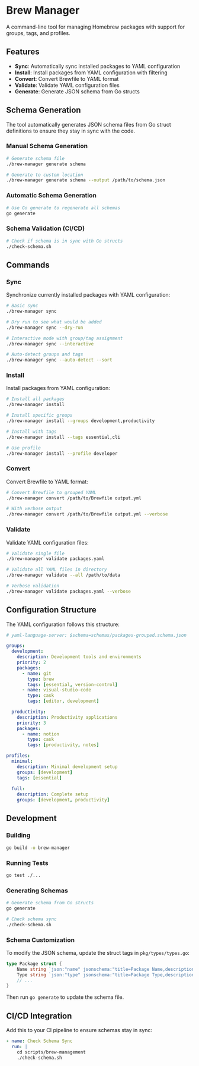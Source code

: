# Brew Manager

A command-line tool for managing Homebrew packages with support for groups, tags, and profiles.

## Features

- **Sync**: Automatically sync installed packages to YAML configuration
- **Install**: Install packages from YAML configuration with filtering
- **Convert**: Convert Brewfile to YAML format
- **Validate**: Validate YAML configuration files
- **Generate**: Generate JSON schema from Go structs

## Schema Generation

The tool automatically generates JSON schema files from Go struct definitions to ensure they stay in sync with the code.

### Manual Schema Generation

```bash
# Generate schema file
./brew-manager generate schema

# Generate to custom location
./brew-manager generate schema --output /path/to/schema.json
```

### Automatic Schema Generation

```bash
# Use Go generate to regenerate all schemas
go generate
```

### Schema Validation (CI/CD)

```bash
# Check if schema is in sync with Go structs
./check-schema.sh
```

## Commands

### Sync

Synchronize currently installed packages with YAML configuration:

```bash
# Basic sync
./brew-manager sync

# Dry run to see what would be added
./brew-manager sync --dry-run

# Interactive mode with group/tag assignment
./brew-manager sync --interactive

# Auto-detect groups and tags
./brew-manager sync --auto-detect --sort
```

### Install

Install packages from YAML configuration:

```bash
# Install all packages
./brew-manager install

# Install specific groups
./brew-manager install --groups development,productivity

# Install with tags
./brew-manager install --tags essential,cli

# Use profile
./brew-manager install --profile developer
```

### Convert

Convert Brewfile to YAML format:

```bash
# Convert Brewfile to grouped YAML
./brew-manager convert /path/to/Brewfile output.yml

# With verbose output
./brew-manager convert /path/to/Brewfile output.yml --verbose
```

### Validate

Validate YAML configuration files:

```bash
# Validate single file
./brew-manager validate packages.yaml

# Validate all YAML files in directory
./brew-manager validate --all /path/to/data

# Verbose validation
./brew-manager validate packages.yaml --verbose
```

## Configuration Structure

The YAML configuration follows this structure:

```yaml
# yaml-language-server: $schema=schemas/packages-grouped.schema.json

groups:
  development:
    description: Development tools and environments
    priority: 2
    packages:
      - name: git
        type: brew
        tags: [essential, version-control]
      - name: visual-studio-code
        type: cask
        tags: [editor, development]

  productivity:
    description: Productivity applications
    priority: 3
    packages:
      - name: notion
        type: cask
        tags: [productivity, notes]

profiles:
  minimal:
    description: Minimal development setup
    groups: [development]
    tags: [essential]
  
  full:
    description: Complete setup
    groups: [development, productivity]
```

## Development

### Building

```bash
go build -o brew-manager
```

### Running Tests

```bash
go test ./...
```

### Generating Schemas

```bash
# Generate schema from Go structs
go generate

# Check schema sync
./check-schema.sh
```

### Schema Customization

To modify the JSON schema, update the struct tags in `pkg/types/types.go`:

```go
type Package struct {
    Name string `json:"name" jsonschema:"title=Package Name,description=Package name,required,minLength=1"`
    Type string `json:"type" jsonschema:"title=Package Type,description=Package type,required,enum=tap,enum=brew,enum=cask,enum=mas"`
    // ...
}
```

Then run `go generate` to update the schema file.

## CI/CD Integration

Add this to your CI pipeline to ensure schemas stay in sync:

```yaml
- name: Check Schema Sync
  run: |
    cd scripts/brew-management
    ./check-schema.sh
``` 
